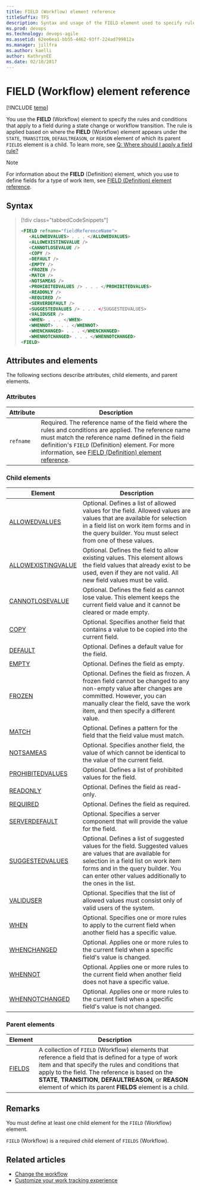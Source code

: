 ```yaml
---
title: FIELD (Workflow) element reference 
titleSuffix: TFS
description: Syntax and usage of the FIELD element used to specify rules and conditions on fields within the workflow of a work item type 
ms.prod: devops
ms.technology: devops-agile
ms.assetid: 62ee6ea1-bb55-4462-93ff-224ad799812a
ms.manager: jillfra
ms.author: kaelliauthor: KathrynEE
ms.date: 02/10/2017
---
```


# FIELD (Workflow) element reference

[!INCLUDE [temp](../../_shared/customization-phase-0-and-1-plus-version-header.md)]

You use the **FIELD** (Workflow) element to specify the rules and conditions that apply to a field during a state change or workflow transition. The rule is applied based on where the **FIELD** (Workflow) element appears under the `STATE`, `TRANSITION`, `DEFAULTREASON`, or `REASON` element of which its parent `FIELDS` element is a child. To learn more, see [Q: Where should I apply a field rule?](https://msdn.microsoft.com/vstudio/ms404857(v=vs.98).aspx)  
  
> [!NOTE]  
> For information about the **FIELD** (Definition) element, which you use to define fields for a type of work item, see [FIELD (Definition) element reference](field-definition-element-reference.md).  
  
## Syntax  
  
> [!div class="tabbedCodeSnippets"]
> ```XML
> <FIELD refname="fieldReferenceName">  
>    <ALLOWEDVALUES> . . . </ALLOWEDVALUES>  
>    <ALLOWEXISTINGVALUE />  
>    <CANNOTLOSEVALUE />  
>    <COPY />  
>    <DEFAULT />  
>    <EMPTY />  
>    <FROZEN />  
>    <MATCH />  
>    <NOTSAMEAS />  
>    <PROHIBITEDVALUES /> . . . </PROHIBITEDVALUES>  
>    <READONLY />  
>    <REQUIRED />  
>    <SERVERDEFAULT />  
>    <SUGGESTEDVALUES /> . . . </SUGGESTEDVALUES>  
>    <VALIDUSER />  
>    <WHEN> . . . </WHEN>  
>    <WHENNOT> . . . </WHENNOT>  
>    <WHENCHANGED> . . . </WHENCHANGED>  
>    <WHENNOTCHANGED> . . . </WHENNOTCHANGED>  
> <FIELD>  
> ```  
  
## Attributes and elements  
 The following sections describe attributes, child elements, and parent elements.  
  
### Attributes  
  
|Attribute|Description|  
|---------------|-----------------|  
|`refname`|Required. The reference name of the field where the rules and conditions are applied. The reference name must match the reference name defined in the field definition's `FIELD` (Definition) element. For more information, see [FIELD (Definition) element reference](field-definition-element-reference.md).|  
  
### Child elements  
  
|Element|Description|  
|-------------|-----------------|  
|[ALLOWEDVALUES](define-pick-lists.md)|Optional. Defines a list of allowed values for the field. Allowed values are values that are available for selection in a field list on work item forms and in the query builder. You must select from one of these values.|  
|[ALLOWEXISTINGVALUE](define-pick-lists.md)|Optional. Defines the field to allow existing values. This element allows the field values that already exist to be used, even if they are not valid. All new field values must be valid.|  
|[CANNOTLOSEVALUE](apply-rule-work-item-field.md)|Optional. Defines the field as cannot lose value. This element keeps the current field value and it cannot be cleared or made empty.|  
|[COPY](define-default-copy-value-field.md)|Optional. Specifies another field that contains a value to be copied into the current field.|  
|[DEFAULT](define-default-copy-value-field.md)|Optional. Defines a default value for the field.|  
|[EMPTY](apply-rule-work-item-field.md)|Optional. Defines the field as empty.|  
|[FROZEN](apply-rule-work-item-field.md)|Optional. Defines the field as frozen. A frozen field cannot be changed to any non-empty value after changes are committed. However, you can manually clear the field, save the work item, and then specify a different value.|  
|[MATCH](apply-pattern-matching-to-string-field.md)|Optional. Defines a pattern for the field that the field value must match.|  
|[NOTSAMEAS](apply-rule-work-item-field.md)|Optional. Specifies another field, the value of which cannot be identical to the value of the current field.|  
|[PROHIBITEDVALUES](define-pick-lists.md)|Optional. Defines a list of prohibited values for the field.|  
|[READONLY](apply-rule-work-item-field.md)|Optional. Defines the field as read-only.|  
|[REQUIRED](apply-rule-work-item-field.md)|Optional. Defines the field as required.|  
|[SERVERDEFAULT](define-default-copy-value-field.md)|Optional. Specifies a server component that will provide the value for the field.|  
|[SUGGESTEDVALUES](define-pick-lists.md)|Optional. Defines a list of suggested values for the field. Suggested values are values that are available for selection in a field list on work item forms and in the query builder. You can enter other values additionally to the ones in the list.|  
|[VALIDUSER](apply-rule-work-item-field.md)|Optional. Specifies that the list of allowed values must consist only of valid users of the system.|  
|[WHEN](assign-conditional-based-values-and-rules.md)|Optional. Specifies one or more rules to apply to the current field when another field has a specific value.|  
|[WHENCHANGED](assign-conditional-based-values-and-rules.md)|Optional. Applies one or more rules to the current field when a specific field's value is changed.|  
|[WHENNOT](assign-conditional-based-values-and-rules.md)|Optional. Applies one or more rules to the current field when another field does not have a specific value.|  
|[WHENNOTCHANGED](assign-conditional-based-values-and-rules.md)|Optional. Applies one or more rules to the current field when a specific field's value is not changed.|  
  
### Parent elements  
  
|Element|Description|  
|-------------|-----------------|  
|[FIELDS](all-workflow-xml-elements-reference.md)|A collection of `FIELD` (Workflow) elements that reference a field that is defined for a type of work item and that specify the rules and conditions that apply to the field. The reference is based on the **STATE**, **TRANSITION**, **DEFAULTREASON**, or **REASON** element of which its parent **FIELDS** element is a child.|  
  
## Remarks  
 You must define at least one child element for the `FIELD` (Workflow) element.  
  
 `FIELD` (Workflow) is a required child element of `FIELDS` (Workflow).  

  
## Related articles   
- [Change the workflow](change-workflow-wit.md)  
- [Customize your work tracking experience](../customize-work.md)  
  
